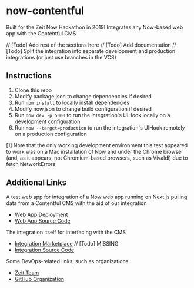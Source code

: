 # now-contentful
Built for the Zeit Now Hackathon in 2019! Integrates any Now-based web app with the Contentful CMS

// [Todo] Add rest of the sections here
// [Todo] Add documentation
// [Todo] Split the integration into separate development and production integrations (or just use branches in the VCS)

## Instructions
1. Clone this repo
2. Modify package.json to change dependencies if desired
3. Run `npm install` to locally install dependencies
4. Modify now.json to change build configuration if desired
5. Run `now dev -p 5000` to run the integration's UIHook locally on a development configuration
5. Run `now --target=production` to run the integration's UIHook remotely on a production configuration

[1] Note that the only working development environment this test appeared to work was on a Mac installation of Now and under the Chrome browser (and, as it appears, not  Chromium-based browsers, such as Vivaldi) due to fetch NetworkErrors

## Additional Links
A test web app for integration of a Now web app running on Next.js pulling data from a Contentful CMS with the aid of our integration
* [Web App Deployment](https://now-contentful-test.pho-grammers.now.sh/)
* [Web App Source Code](https://github.com/pho-grammers/now-contentful-test/)

The integration itself for interfacing with the CMS
* [Integration Marketplace]() // [Todo] MISSING
* [Integration Source Code](https://github.com/pho-grammers/now-contentful/)

Some DevOps-related links, such as organizations
* [Zeit Team](https://zeit.co/pho-grammers/)
* [GitHub Organization](https://github.com/orgs/pho-grammers/)
